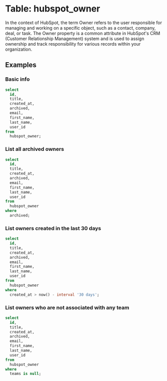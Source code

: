 # Table: hubspot_owner

In the context of HubSpot, the term Owner refers to the user responsible for managing and working on a specific object, such as a contact, company, deal, or task. The Owner property is a common attribute in HubSpot's CRM (Customer Relationship Management) system and is used to assign ownership and track responsibility for various records within your organization.

## Examples

### Basic info

```sql
select
  id,
  title,
  created_at,
  archived,
  email,
  first_name,
  last_name,
  user_id
from
  hubspot_owner;
```

### List all archived owners

```sql
select
  id,
  title,
  created_at,
  archived,
  email,
  first_name,
  last_name,
  user_id
from
  hubspot_owner
where
  archived;
```

### List owners created in the last 30 days

```sql
select
  id,
  title,
  created_at,
  archived,
  email,
  first_name,
  last_name,
  user_id
from
  hubspot_owner
where
  created_at > now() - interval '30 days';
```

### List owners who are not associated with any team

```sql
select
  id,
  title,
  created_at,
  archived,
  email,
  first_name,
  last_name,
  user_id
from
  hubspot_owner
where
  teams is null;
```
